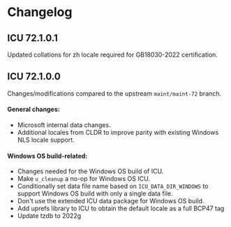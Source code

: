 # Changelog

## ICU 72.1.0.1

Updated collations for zh locale required for GB18030-2022 certification.

## ICU 72.1.0.0

Changes/modifications compared to the upstream `maint/maint-72` branch.

#### General changes:
- Microsoft internal data changes.
- Additional locales from CLDR to improve parity with existing Windows NLS locale support.

#### Windows OS build-related:
- Changes needed for the Windows OS build of ICU.
- Make `u_cleanup` a no-op for Windows OS ICU.
- Conditionally set data file name based on `ICU_DATA_DIR_WINDOWS` to support Windows OS build with only a single data file.
- Don't use the extended ICU data package for Windows OS build.
- Add uprefs library to ICU to obtain the default locale as a full BCP47 tag
- Update tzdb to 2022g